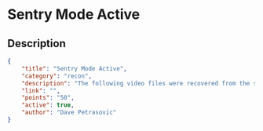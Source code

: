 # Sentry Mode Active

## Description

```json
{
    "title": "Sentry Mode Active",
    "category": "recon",
    "description": "The following video files were recovered from the storage device in a Tesla Model 3",
    "link": "",
    "points": "50",
    "active": true,
    "author": "Dave Petrasovic"
}
```
